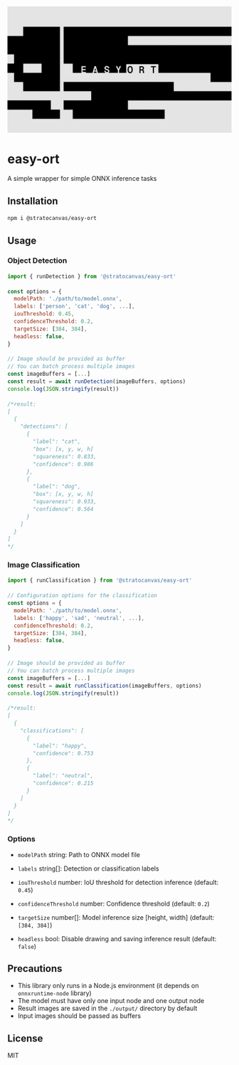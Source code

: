 ![](./og.png)

# easy-ort


A simple wrapper for simple ONNX inference tasks

## Installation 

```bash
npm i @stratocanvas/easy-ort
```

## Usage
### Object Detection

```javascript
import { runDetection } from '@stratocanvas/easy-ort'

const options = {
  modelPath: './path/to/model.onnx',
  labels: ['person', 'cat', 'dog', ...],
  iouThreshold: 0.45,
  confidenceThreshold: 0.2,
  targetSize: [384, 384],
  headless: false,
}

// Image should be provided as buffer
// You can batch process multiple images
const imageBuffers = [...]
const result = await runDetection(imageBuffers, options)
console.log(JSON.stringify(result))

/*result:
[
  {
    "detections": [
      {
        "label": "cat",
        "box": [x, y, w, h]
        "squareness": 0.833,
        "confidence": 0.986
      },
      {
        "label": "dog",
        "box": [x, y, w, h]
        "squareness": 0.933,
        "confidence": 0.564
      }
    ]
  }
]
*/
```

### Image Classification
```javascript
import { runClassification } from '@stratocanvas/easy-ort'

// Configuration options for the classification
const options = {
  modelPath: './path/to/model.onnx',
  labels: ['happy', 'sad', 'neutral', ...],
  confidenceThreshold: 0.2,
  targetSize: [384, 384],
  headless: false,
}

// Image should be provided as buffer
// You can batch process multiple images
const imageBuffers = [...]
const result = await runClassification(imageBuffers, options)
console.log(JSON.stringify(result))

/*result:
[
  {
    "classifications": [
      {
        "label": "happy",
        "confidence": 0.753
      },
      {
        "label": "neutral",
        "confidence": 0.215
      }
    ]
  }
]
*/

```

### Options
- `modelPath` string: Path to ONNX model file

- `labels` string[]: Detection or classification labels

- `iouThreshold` number: IoU threshold for detection inference (default: `0.45`)

- `confidenceThreshold` number: Confidence threshold (default: `0.2`)

- `targetSize` number[]: Model inference size [height, width] (default: `[384, 384]`)

- `headless` bool: Disable drawing and saving inference result (default: `false`)

## Precautions

- This library only runs in a Node.js environment (it depends on `onnxruntime-node` library)
- The model must have only one input node and one output node
- Result images are saved in the `./output/` directory by default
- Input images should be passed as buffers

## License

MIT
